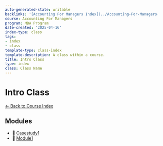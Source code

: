 ```yaml
---
auto-generated-state: writable
backlinks: '[Accounting For Managers Index](../Accounting-For-Managers-Index.md)'
course: Accounting For Managers
program: MBA Program
date-created: '2025-04-16'
index-type: class
tags:
- index
- class
template-type: class-index
template-description: A class within a course.
title: Intro Class
type: index
class: Class Name
---
```


# Intro Class
[← Back to Course Index](../)

## Modules

- 📁 [Casestudy1](CaseStudy1/CaseStudy1-Index.md)
- 📁 [Module1](Module1/Module1-Index.md)
